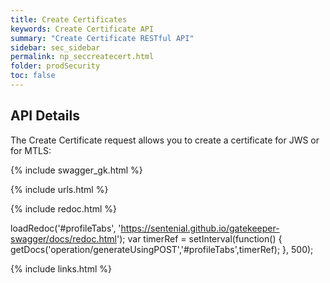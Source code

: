 ```yaml
---
title: Create Certificates
keywords: Create Certificate API
summary: "Create Certificate RESTful API"
sidebar: sec_sidebar
permalink: np_seccreatecert.html
folder: prodSecurity
toc: false
---
```


## API Details

The Create Certificate request allows you to create a certificate for JWS or for MTLS:


{% include swagger_gk.html %}

{% include urls.html %}


<ul id="profileTabs" class="nav nav-tabs">


</ul>

{% include redoc.html %}

loadRedoc('#profileTabs', 'https://sentenial.github.io/gatekeeper-swagger/docs/redoc.html');
var timerRef = setInterval(function() { getDocs('operation/generateUsingPOST','#profileTabs',timerRef); }, 500);


</script>


<div id="mydiv"></div>
</div>
</div>


{% include links.html %}
